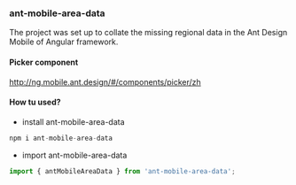 ### ant-mobile-area-data
The project was set up to collate the missing regional data in the Ant Design Mobile of Angular framework.

#### Picker component
http://ng.mobile.ant.design/#/components/picker/zh

#### How tu used?
- install ant-mobile-area-data
```javascript
npm i ant-mobile-area-data
```
- import ant-mobile-area-data
```javascript
import { antMobileAreaData } from 'ant-mobile-area-data';
```
